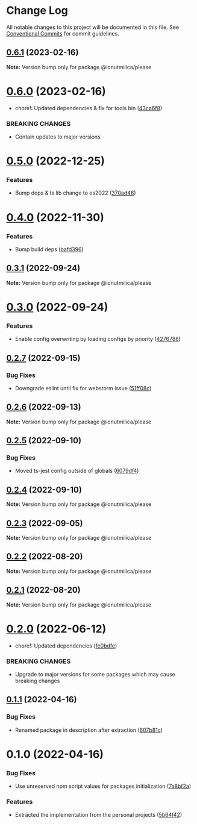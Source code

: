 # Change Log

All notable changes to this project will be documented in this file.
See [Conventional Commits](https://conventionalcommits.org) for commit guidelines.

## [0.6.1](https://github.com/ionutmilica/build-tools/compare/@ionutmilica/please@0.6.0...@ionutmilica/please@0.6.1) (2023-02-16)

**Note:** Version bump only for package @ionutmilica/please





# [0.6.0](https://github.com/ionutmilica/build-tools/compare/@ionutmilica/please@0.5.0...@ionutmilica/please@0.6.0) (2023-02-16)


* chore!: Updated dependencies & fix for tools bin ([43ca6f8](https://github.com/ionutmilica/build-tools/commit/43ca6f855cf406c84285a80001fb04c77eab5707))


### BREAKING CHANGES

* Contain updates to major versions





# [0.5.0](https://github.com/ionutmilica/build-tools/compare/@ionutmilica/please@0.4.0...@ionutmilica/please@0.5.0) (2022-12-25)


### Features

* Bump deps & ts lib change to es2022 ([370ad48](https://github.com/ionutmilica/build-tools/commit/370ad4893d2e13f9b2010b41d8b86ebd9d5c6f22))





# [0.4.0](https://github.com/ionutmilica/build-tools/compare/@ionutmilica/please@0.3.1...@ionutmilica/please@0.4.0) (2022-11-30)


### Features

* Bump build deps ([bafd396](https://github.com/ionutmilica/build-tools/commit/bafd396e8cb966926548b870cbd1f929e6d06c50))





## [0.3.1](https://github.com/ionutmilica/build-tools/compare/@ionutmilica/please@0.3.0...@ionutmilica/please@0.3.1) (2022-09-24)

**Note:** Version bump only for package @ionutmilica/please





# [0.3.0](https://github.com/ionutmilica/build-tools/compare/@ionutmilica/please@0.2.7...@ionutmilica/please@0.3.0) (2022-09-24)


### Features

* Enable config overwriting by loading configs by priority ([4276788](https://github.com/ionutmilica/build-tools/commit/42767889afa662116f9af9f72d422d5113e59bef))





## [0.2.7](https://github.com/ionutmilica/build-tools/compare/@ionutmilica/please@0.2.6...@ionutmilica/please@0.2.7) (2022-09-15)


### Bug Fixes

* Downgrade eslint until fix for webstorm issue ([51ff08c](https://github.com/ionutmilica/build-tools/commit/51ff08c59ee230614f3ebcb529ad2134871d8be4))





## [0.2.6](https://github.com/ionutmilica/build-tools/compare/@ionutmilica/please@0.2.5...@ionutmilica/please@0.2.6) (2022-09-13)

**Note:** Version bump only for package @ionutmilica/please





## [0.2.5](https://github.com/ionutmilica/build-tools/compare/@ionutmilica/please@0.2.4...@ionutmilica/please@0.2.5) (2022-09-10)


### Bug Fixes

* Moved ts-jest config outside of globals ([6079df4](https://github.com/ionutmilica/build-tools/commit/6079df43b7ed703481cd655c06ee664f3352434a))





## [0.2.4](https://github.com/ionutmilica/build-tools/compare/@ionutmilica/please@0.2.3...@ionutmilica/please@0.2.4) (2022-09-10)

**Note:** Version bump only for package @ionutmilica/please





## [0.2.3](https://github.com/ionutmilica/build-tools/compare/@ionutmilica/please@0.2.2...@ionutmilica/please@0.2.3) (2022-09-05)

**Note:** Version bump only for package @ionutmilica/please





## [0.2.2](https://github.com/ionutmilica/build-tools/compare/@ionutmilica/please@0.2.1...@ionutmilica/please@0.2.2) (2022-08-20)

**Note:** Version bump only for package @ionutmilica/please





## [0.2.1](https://github.com/ionutmilica/build-tools/compare/@ionutmilica/please@0.2.0...@ionutmilica/please@0.2.1) (2022-08-20)

**Note:** Version bump only for package @ionutmilica/please





# [0.2.0](https://github.com/ionutmilica/build-tools/compare/@ionutmilica/please@0.1.1...@ionutmilica/please@0.2.0) (2022-06-12)


* chore!: Updated dependencies ([fe0bdfe](https://github.com/ionutmilica/build-tools/commit/fe0bdfecdc7dfcbf1e7e32ac40952ca602b94b82))


### BREAKING CHANGES

* Upgrade to major versions for some packages which may cause breaking changes





## [0.1.1](https://github.com/ionutmilica/build-tools/compare/@ionutmilica/please@0.1.0...@ionutmilica/please@0.1.1) (2022-04-16)


### Bug Fixes

* Renamed package in description after extraction ([607b81c](https://github.com/ionutmilica/build-tools/commit/607b81cb64db40fd7fb11e941f0c1b2ec509c5cd))





# 0.1.0 (2022-04-16)


### Bug Fixes

* Use unreserved npm script values for packages initialization ([7a8bf2a](https://github.com/ionutmilica/build-tools/commit/7a8bf2a6a1fa24d1749cf9254503035e116d12d8))


### Features

* Extracted the implementation from the personal projects ([5b64f42](https://github.com/ionutmilica/build-tools/commit/5b64f42e25e5a46ed2243450cfc24997c1e5fa28))
